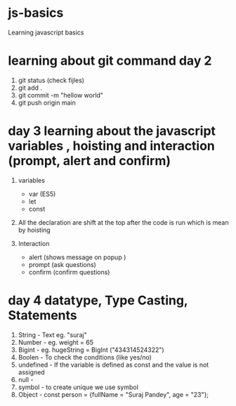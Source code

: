 # js-basics

Learning javascript basics

# learning about git command day 2

1. git status (check fijles)
2. git add .
3. git commit -m "hellow world"
4. git push origin main

# day 3 learning about the javascript variables , hoisting and interaction (prompt, alert and confirm)

1. variables

   - var (ES5)
   - let
   - const

2. All the declaration are shift at the top after the code is run which is mean by hoisting

3. Interaction
   - alert (shows message on popup )
   - prompt (ask questions)
   - confirm (confirm questions)

# day 4 datatype, Type Casting, Statements

1. String - Text eg. "suraj"
2. Number - eg. weight = 65
3. Bigint - eg. hugeString = BigInt ("434314524322")
4. Boolen - To check the conditions (like yes/no)
5. undefined - If the variable is defined as const and the value is not assigned
6. null -
7. symbol - to create unique we use symbol
8. Object - const person = {fullName = "Suraj Pandey", age = "23"};
